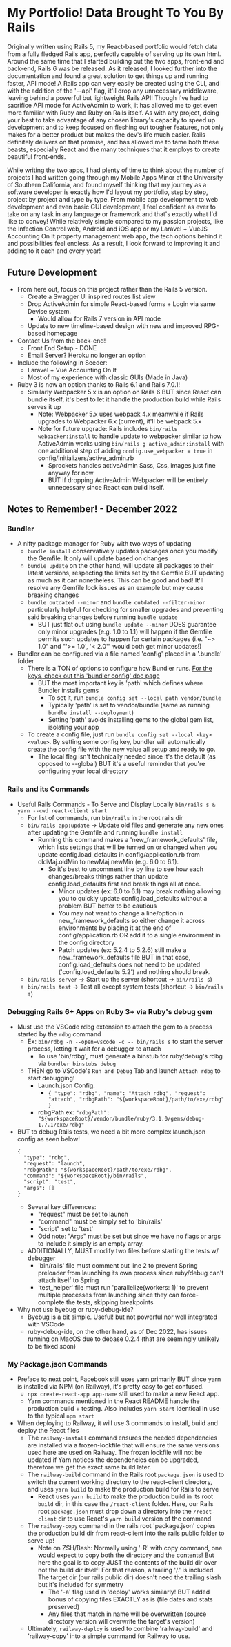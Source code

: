 # My Portfolio! Data Brought To You By Rails

Originally written using Rails 5, my React-based portfolio would fetch data from a fully fledged Rails app, perfectly capable of serving up its own html. Around the same time that I started building out the two apps, front-end and back-end, Rails 6 was be released. As it released, I looked further into the documentation and found a great solution to get things up and running faster, API mode! A Rails app can very easily be created using the CLI, and with the addition of the '--api' flag, it'll drop any unnecessary middleware, leaving behind a powerful but lightweight Rails API! Though I've had to sacrifice API mode for ActiveAdmin to work, it has allowed me to get even more familiar with Ruby and Ruby on Rails itself. As with any project, doing your best to take advantage of any chosen library's capacity to speed up development and to keep focused on fleshing out tougher features, not only makes for a better product but makes the dev's life much easier. Rails definitely delivers on that promise, and has allowed me to tame both these beasts, especially React and the many techniques that it employs to create beautiful front-ends. 

While writing the two apps, I had plenty of time to think about the number of projects I had written going through my Mobile Apps Minor at the University of Southern California, and found myself thinking that my journey as a software developer is exactly how I'd layout my portfolio, step by step, project by project and type by type. From mobile app development to web development and even basic GUI development, I feel confident as ever to take on any task in any language or framework and that's exactly what I'd like to convey! While relatively simple compared to my passion projects, like the Infection Control web, Android and iOS app or my Laravel + VueJS Accounting On It property management web app, the tech options behind it and possibilities feel endless. As a result, I look forward to improving it and adding to it each and every year!

## Future Development
- From here out, focus on this project rather than the Rails 5 version. 
  - Create a Swagger UI inspired routes list view
  - Drop ActiveAdmin for simple React-based forms + Login via same Devise system.
    - Would allow for Rails 7 version in API mode
  - Update to new timeline-based design with new and improved RPG-based homepage
- Contact Us from the back-end!
  - Front End Setup - DONE
  - Email Server? Heroku no longer an option
- Include the following in Seeder:
  - Laravel + Vue Accounting On It
  - Most of my experience with classic GUIs (Made in Java)
- Ruby 3 is now an option thanks to Rails 6.1 and Rails 7.0.1!
  - Similarly Webpacker 5.x is an option on Rails 6 BUT since React can bundle itself, it's best to let it handle the production build while Rails serves it up
    - Note: Webpacker 5.x uses webpack 4.x meanwhile if Rails upgrades to Webpacker 6.x (current), it'll be webpack 5.x
    - Note for future upgrade: Rails includes `bin/rails webpacker:install` to handle update to webpacker similar to how ActiveAdmin works using 
    `bin/rails g active_admin:install` with one additional step of adding `config.use_webpacker = true` in config/initializers/active_admin.rb
      - Sprockets handles activeAdmin Sass, Css, images just fine anyway for now 
      - BUT if dropping ActiveAdmin Webpacker will be entirely unnecessary since React can build itself.

## Notes to Remember! - December 2022
### Bundler
- A nifty package manager for Ruby with two ways of updating
  - `bundle install` conservatively updates packages once you modify the Gemfile. It only will update based on changes
  - `bundle update` on the other hand, will update all packages to their latest versions, respecting the limits set by the Gemfile
    BUT updating as much as it can nonetheless. This can be good and bad! It'll resolve any Gemfile lock issues as an example but may cause breaking changes
  - `bundle outdated --minor` and `bundle outdated --filter-minor` particularly helpful for checking for smaller upgrades and preventing said breaking changes before running `bundle update`
    - BUT just flat out using `bundle update --minor` DOES guarantee only minor upgrades (e.g. 1.0 to 1.1) will happen if the Gemfile permits such updates to happen for certain packages (i.e. "~> 1.0" and "'>= 1.0', '< 2.0'" would both get minor updates!)
- Bundler can be configured via a file named 'config' placed in a '.bundle' folder
  - There is a TON of options to configure how Bundler runs. [For the keys, check out this 'bundler config' doc page](https://bundler.io/v2.3/man/bundle-config.1.html)
    - BUT the most important key is 'path' which defines where Bundler installs gems
      - To set it, run `bundle config set --local path vendor/bundle`
      - Typically 'path' is set to vendor/bundle (same as running `bundle install --deployment`)
      - Setting 'path' avoids installing gems to the global gem list, isolating your app
  - To create a config file, just run `bundle config set --local <key> <value>`. By setting some config key, bundler will automatically create the config file with the new value all setup and ready to go.
    - The local flag isn't technically needed since it's the default (as opposed to --global) BUT it's a useful reminder that you're configuring your local directory
### Rails and its Commands
- Useful Rails Commands - To Serve and Display Locally `bin/rails s & yarn --cwd react-client start`
  - For list of commands, run `bin/rails` in the root rails dir
  - `bin/rails app:update` -> Update old files and generate any new ones after updating the Gemfile and running `bundle install`
    - Running this command makes a 'new_framework_defaults' file, which lists settings that will be turned on or changed when you update config.load_defaults in config/application.rb from oldMaj.oldMin to newMaj.newMin (e.g. 6.0 to 6.1). 
      - So it's best to uncomment line by line to see how each changes/breaks things rather than update config.load_defaults first and break things all at once.
        - Minor updates (ex: 6.0 to 6.1) may break nothing allowing you to quickly update config.load_defaults without a problem BUT better to be cautious
        - You may not want to change a line/option in new_framework_defaults so either change it across environments by placing it at the end of config/application.rb OR add it to a single environment in the config directory
        - Patch updates (ex: 5.2.4 to 5.2.6) still make a new_framework_defaults file BUT in that case, config.load_defaults does not need to be updated ('config.load_defaults 5.2') and nothing should break.
  - `bin/rails server` -> Start up the server (shortcut -> `bin/rails s`)
  - `bin/rails test` -> Test all except system tests (shortcut -> `bin/rails t`)
### Debugging Rails 6+ Apps on Ruby 3+ via Ruby's debug gem
- Must use the VSCode rdbg extension to attach the gem to a process started by the `rdbg` command
  - Ex: `bin/rdbg -n --open=vscode -c -- bin/rails s` to start the server process, letting it wait for a debugger to attach
    - To use 'bin/rdbg', must generate a binstub for ruby/debug's rdbg via `bundler binstubs debug`
  - THEN go to VSCode's `Run and Debug` Tab and launch `Attach rdbg` to start debugging!
    - Launch.json Config: 
      - `{ "type": "rdbg", "name": "Attach rdbg", "request": "attach", "rdbgPath": "${workspaceRoot}/path/to/exe/rdbg" }`
    - rdbgPath ex: `"rdbgPath": "${workspaceRoot}/vendor/bundle/ruby/3.1.0/gems/debug-1.7.1/exe/rdbg"`
- BUT to debug Rails tests, we need a bit more complex launch.json config as seen below!
  ```
  { 
    "type": "rdbg", 
    "request": "launch", 
    "rdbgPath": "${workspaceRoot}/path/to/exe/rdbg", 
    "command": "${workspaceRoot}/bin/rails", 
    "script": "test", 
    "args": []
  }
  ```
  - Several key differences: 
    - "request" must be set to launch
    - "command" must be simply set to 'bin/rails'
    - "script" set to 'test'
    - Odd note: "Args" must be set but since we have no flags or args to include it simply is an empty array.
  - ADDITIONALLY, MUST modify two files before starting the tests w/ debugger
    - 'bin/rails' file must comment out line 2 to prevent Spring preloader from launching its own process since ruby/debug can't attach itself to Spring
    - 'test_helper' file must run 'parallelize(workers: 1)' to prevent multiple processes from launching since they can force-complete the tests, skipping breakpoints
- Why not use byebug or ruby-debug-ide?
  - Byebug is a bit simple. Useful! but not powerful nor well integrated with VSCode
  - ruby-debug-ide, on the other hand, as of Dec 2022, has issues running on MacOS due to debase 0.2.4 (that are seemingly unlikely to be fixed soon)
### My Package.json Commands
- Preface to next point, Facebook still uses yarn primarily BUT since yarn is installed via NPM (on Railway), it's pretty easy to get confused. 
  - `npx create-react-app app-name` still used to make a new React app. 
  - Yarn commands mentioned in the React README handle the production build + testing. Also includes `yarn start` identical in use to the typical `npm start`
- When deploying to Railway, it will use 3 commands to install, build and deploy the React files
  - The `railway-install` command ensures the needed dependencies are installed via a frozen-lockfile that will ensure the same versions used here are used on Railway.
  The frozen lockfile will not be updated if Yarn notices the dependencies can be upgraded, therefore we get the exact same build later.
  - The `railway-build` command in the Rails root `package.json` is used to switch the current working directory to the react-client directory, and uses `yarn build` to make the production build for Rails to serve
      - React uses `yarn build` to make the production build in its root `build` dir, in this case the `/react-client` folder. Here, our Rails root `package.json` must drop down a directory into the `/react-client` dir to use React's `yarn build` version of the command
  - The `railway-copy` command in the rails root 'package.json' copies the production build dir from react-client into the rails public folder to serve up!
    - Note on ZSH/Bash: Normally using '-R' with copy command, one would expect to copy both the directory and the contents! But here the goal is to
      copy JUST the contents of the build dir over not the build dir itself! For that reason, a trailing '/.' is included. The target dir 
      (our rails public dir) doesn't need the trailing slash but it's included for symmetry
      - The '-a' flag used in 'deploy' works similarly! BUT added bonus of copying files EXACTLY as is (file dates and stats preserved)
      - Any files that match in name will be overwritten (source directory version will overwrite the target's version)
  - Ultimately, `railway-deploy` is used to combine 'railway-build' and 'railway-copy' into a simple command for Railway to use.